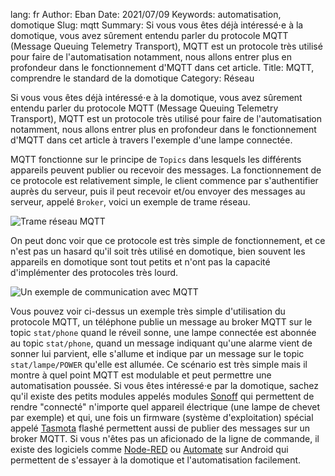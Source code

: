 lang: fr
Author: Eban
Date: 2021/07/09
Keywords: automatisation, domotique
Slug: mqtt
Summary: Si vous vous êtes déjà intéressé⋅e à la domotique, vous avez sûrement entendu parler du protocole MQTT (Message Queuing Telemetry Transport), MQTT est un protocole très utilisé pour faire de l'automatisation notamment, nous allons entrer plus en profondeur dans le fonctionnement d'MQTT dans cet article.
Title: MQTT, comprendre le standard de la domotique
Category: Réseau

Si vous vous êtes déjà intéressé⋅e à la domotique, vous avez sûrement entendu parler du protocole MQTT (Message Queuing Telemetry Transport), MQTT est un protocole très utilisé pour faire de l'automatisation notamment, nous allons entrer plus en profondeur dans le fonctionnement d'MQTT dans cet article à travers l'exemple d'une lampe connectée.

MQTT fonctionne sur le principe de `Topics` dans lesquels les différents appareils peuvent publier ou recevoir des messages. La fonctionnement de ce protocole est relativement simple, le client commence par s'authentifier auprès du serveur, puis il peut recevoir et/ou envoyer des messages au serveur, appelé `Broker`, voici un exemple de trame réseau.

![Trame réseau MQTT](/static/img/mqtt/MQTT_Trame_rseau.webp)

On peut donc voir que ce protocole est très simple de fonctionnement, et ce n'est pas un hasard qu'il soit très utilisé en domotique, bien souvent les appareils en domotique sont tout petits et n'ont pas la capacité d'implémenter des protocoles très lourd.

![Un exemple de communication avec MQTT](/static/img/mqtt/Exemple.webp)

Vous pouvez voir ci-dessus un exemple très simple d'utilisation du protocole MQTT, un téléphone publie un message au broker MQTT sur le topic `stat/phone` quand le réveil sonne, une lampe connectée est abonnée au topic `stat/phone`, quand un message indiquant qu'une alarme vient de sonner lui parvient, elle s'allume et indique par un message sur le topic `stat/lampe/POWER` qu'elle est allumée. Ce scénario est très simple mais il montre à quel point MQTT est modulable et peut permettre une automatisation poussée. Si vous êtes intéressé⋅e par la domotique, sachez qu'il existe des petits modules appelés modules [Sonoff](https://fr.aliexpress.com/item/33061230430.html) qui permettent de rendre "connecté" n'importe quel appareil électrique (une lampe de chevet par exemple) et qui, une fois un firmware (système d'exploitation) spécial appelé [Tasmota](https://tasmota.github.io/) flashé permettent aussi de publier des messages sur un broker MQTT. Si vous n'êtes pas un aficionado de la ligne de commande, il existe des logiciels comme [Node-RED](https://nodered.org/) ou [Automate](https://play.google.com/store/apps/details?id=com.llamalab.automate&hl=fr&gl=US) sur Android qui permettent de s'essayer à la domotique et l'automatisation facilement.
